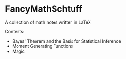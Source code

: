 # FancyMathSchtuff
A collection of math notes written in LaTeX

Contents:

  - Bayes' Theorem and the Basis for Statistical Inference
  - Moment Generating Functions
  - Magic
